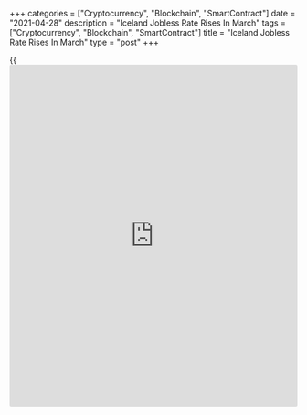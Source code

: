 +++
categories = ["Cryptocurrency", "Blockchain", "SmartContract"]
date = "2021-04-28"
description = "Iceland Jobless Rate Rises In March"
tags = ["Cryptocurrency", "Blockchain", "SmartContract"]
title = "Iceland Jobless Rate Rises In March"
type = "post"
+++

{{<iframe id="large-banner" src="https://www.bounty.group/#slide=28.0" width="100%" height="600" scrolling="no" style="border: 0px solid rgb(216, 221, 230); border-radius: 3px;">}}

Iceland's jobless rate rose sharply in March after falling in the
previous month, figures from Statistics Iceland showed on Wednesday.

The jobless rate rose to a seasonally adjusted 8.3 percent in March from
6.4 percent in February. In January, the unemployment rate was 8.2
percent.

The number of unemployed persons increased to 17,000 in March from
13,100 in the preceding month.

The number of employed persons rose to 188,900 in March from 189,600 in
the prior month.

On an unadjusted basis, the unemployment rate was 8.2 percent in March.

For comments and feedback [contact](https://www.playgroundfx.com/contact/): editorial@rtt[news](https://www.letsplayfx.com/blog/forex-news-website/).com

[Economic News][1]

 **What parts of the world are seeing the best (and worst) economic
performances lately? Click[here][2] to check out our [Econ Scorecard][2]
and find out! See up-to-the-moment [ranking](https://www.playgroundfx.com/blog/crypto-exchange-ranking/)s for the best and worst
performers in [GDP][3], [unemployment rate][4], [inflation][5] and much
more.**

   1. www.rtt[news](https://www.letsplayfx.com/blog/forex-news-website/).com/Content/EconomicNews.aspx
   2. www.rtt[news](https://www.letsplayfx.com/blog/forex-news-website/).com/economic-scorecard/world-rank/unemployment-rate/highest-performance.aspx
   3. www.rtt[news](https://www.letsplayfx.com/blog/forex-news-website/).com/economic-scorecard/world-rank/GDP/highest-performance.aspx
   4. www.rtt[news](https://www.letsplayfx.com/blog/forex-news-website/).com/economic-scorecard/world-rank/unemployment-rate/lowest-performance.aspx
   5. www.rtt[news](https://www.letsplayfx.com/blog/forex-news-website/).com/economic-scorecard/world-rank/CPI/highest-performance.aspx